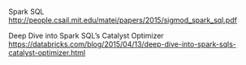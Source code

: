 
Spark SQL  
http://people.csail.mit.edu/matei/papers/2015/sigmod_spark_sql.pdf

Deep Dive into Spark SQL’s Catalyst Optimizer  
https://databricks.com/blog/2015/04/13/deep-dive-into-spark-sqls-catalyst-optimizer.html


